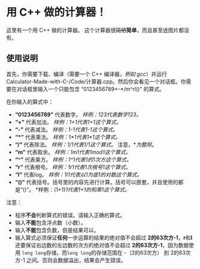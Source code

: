 # 用 C++ 做的计算器！
这里有一个用 C++ 做的计算器。
这个计算器很~~简陋~~**简单**，而且甚至连图片都没有。
## 使用说明
首先，你需要下载、编译（需要一个 C++ 编译器，*例如 gcc*）并运行 Calculator-Made-with-C-/Code/计算器.cpp。然后你会看见一个对话框。你需要在对话框里输入一个只能包含 “0123456789+-\*/m^rl()” 的算式。

在你输入的算式中：
 + **“0123456789”** 代表数字。 *样例：123代表数字123。*
 + **“+”** 代表加法。 *样例：1+1代表1+1这个算式。*
 + **“-”** 代表减法。 *样例：1-1代表1-1这个算式。*
 + **“\*”** 代表乘法。 *样例：1\*1代表1\*1这个算式。*
 + **“/”** 代表除法。 *样例：1/1代表1/1这个算式。* 注意，**为整除*。
 + **“m”** 代表取余。 *样例：1m1代表1mod1这个算式。*
 + **“^”** 代表乘方。 *样例：1^1代表1的1次方这个算式。*
 + **“r”** 代表根号。 *样例：1r1代表1次根号1这个算式。*
 + **“l”** 代表log。 *样例：1l1代表以1为底1的对数这个算式。*
 + **“()”** 代表括号。括号里的内容先进行计算。括号可以嵌套，并且使用的都是“()”。 *样例：(1+1)*1代表1+1的和乘1这个算式。*

注意：
 + 程序**不会**判断算式的错误。请输入正确的算式。
 + 输入**不能**包含浮点数（小数）。
 + 输入**不能**包含负数，但是结果可以。
 + 输入算式必须保证**任何**一步运算的结果的绝对值不会超过 **2的63次方-1**，**r**和**l**还要保证右边数的左边数的次方的绝对值不会超过 **2的63次方-1**，因为数据使用 ```long long```存储，而```long long```的存储范围在 -（2的63次方） 到 2的63次方-1 之间。否则会数据溢出，结果会产生错误。
